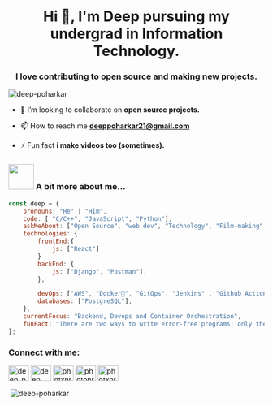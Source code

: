<h1 align="center">Hi 👋, I'm Deep pursuing my undergrad in Information Technology.</h1>
<h3 align="center">I love contributing to open source and making new projects.</h3>

<p align="left"> <img src="https://komarev.com/ghpvc/?username=deep-poharkar&label=Profile%20views&color=0e75b6&style=flat" alt="deep-poharkar" /> </p>

- 👯 I’m looking to collaborate on **open source projects.**

- 📫 How to reach me **deeppoharkar21@gmail.com**

- ⚡ Fun fact **i make videos too (sometimes).**

### <img src="https://media.giphy.com/media/VgCDAzcKvsR6OM0uWg/giphy.gif" width="50"> A bit more about me...

```javascript
const deep = {
    pronouns: "He" | "Him",
    code: [ "C/C++", "JavaScript", "Python"],
    askMeAbout: ["Open Source", "web dev", "Technology", "Film-making", "Gaming"],
    technologies: {
        frontEnd:{
            js: ["React"]
        }
        backEnd: {
            js: ["Django", "Postman"],
        },

        devOps: ["AWS", "Docker🐳", "GitOps", "Jenkins" , "Github Actions" , "ArgoCD", "Kubernetes"],
        databases: ["PostgreSQL"],
    },
    currentFocus: "Backend, Devops and Container Orchestration",
    funFact: "There are two ways to write error-free programs; only the third one works"
};
```

<h3 align="left">Connect with me:</h3>
<p align="left">
<a href="https://twitter.com/deep_poharkar" target="blank"><img align="center" src="https://raw.githubusercontent.com/rahuldkjain/github-profile-readme-generator/master/src/images/icons/Social/twitter.svg" alt="deep_poharkar" height="30" width="40" /></a>
<a href="https://linkedin.com/in/deep poharkar" target="blank"><img align="center" src="https://raw.githubusercontent.com/rahuldkjain/github-profile-readme-generator/master/src/images/icons/Social/linked-in-alt.svg" alt="deep poharkar" height="30" width="40" /></a>
<a href="https://instagram.com/photxnray" target="blank"><img align="center" src="https://raw.githubusercontent.com/rahuldkjain/github-profile-readme-generator/master/src/images/icons/Social/instagram.svg" alt="photxnray" height="30" width="40" /></a>
<a href="https://www.youtube.com/c/photonray" target="blank"><img align="center" src="https://raw.githubusercontent.com/rahuldkjain/github-profile-readme-generator/master/src/images/icons/Social/youtube.svg" alt="photonray" height="30" width="40" /></a>
<a href="https://www.leetcode.com/photxnray" target="blank"><img align="center" src="https://raw.githubusercontent.com/rahuldkjain/github-profile-readme-generator/master/src/images/icons/Social/leet-code.svg" alt="photxnray" height="30" width="40" /></a>
</p>

<p>&nbsp;<img align="center" src="https://github-readme-stats.vercel.app/api?username=deep-poharkar&show_icons=true&locale=en" alt="deep-poharkar" /></p>
